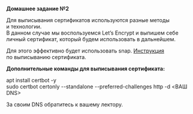 **Домашнее задание №2**

Для выписывания сертификатов используются разные методы и технологии.  
В данном случае мы воспользуемся Let’s Encrypt и выпишем себе личный сертификат, который будем использовать в дальнейшем.  
  
Для этого эффективно будет использо﻿вать snap. [Инструкция](https://certbot.eff.org/instructions?ws=other&os=ubuntufocal) по выписыванию сертификата.  
  
**Дополнительные команды для выписывания сертификата:**  
  
apt install certbot -y  
sudo certbot certonly --standalone --preferred-challenges http -d \<ВАШ DNS>  
  
За своим DNS обратитесь к вашему лектору.